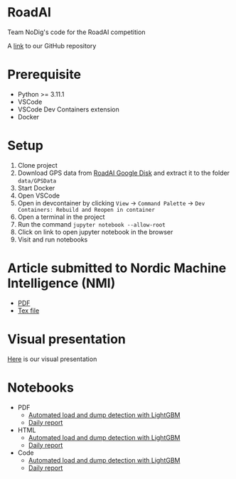 # RoadAI

Team NoDig's code for the RoadAI competition

A [link](https://github.com/LM239/RoadAI) to our GitHub repository

# Prerequisite
- Python >= 3.11.1
- VSCode
- VSCode Dev Containers extension
- Docker

# Setup

1) Clone project
1) Download GPS data from [RoadAI Google Disk](https://drive.google.com/drive/folders/1_NEoph7pBfK36pVU16cwOh8r6PpkBvwV) and extract it to the folder `data/GPSData`
2) Start Docker
3) Open VSCode
4) Open in devcontainer by clicking `View` -> `Command Palette` -> `Dev Containers: Rebuild and Reopen in container`
5) Open a terminal in the project
6) Run the command `jupyter notebook --allow-root`
7) Click on link to open jupyter notebook in the browser
8) Visit and run notebooks

# Article submitted to Nordic Machine Intelligence (NMI)

- [PDF](https://nrk.no)
- [Tex file](https://vg.no)

# Visual presentation

[Here](https://lm239.github.io/RoadAI/visual_presentation/) is our visual presentation
# Notebooks

- PDF
  - [Automated load and dump detection with LightGBM](https://lm239.github.io/RoadAI/load_dump_lightgbm_demo.pdf)
  - [Daily report](https://lm239.github.io/RoadAI/daily_report_demo.pdf)
- HTML
  - [Automated load and dump detection with LightGBM](https://lm239.github.io/RoadAI/load_dump_lightgbm_demo)
  - [Daily report](https://lm239.github.io/RoadAI/daily_report_demo)
- Code
  - [Automated load and dump detection with LightGBM](https://github.com/LM239/RoadAI/blob/main/load_dump_lightgbm_demo.ipynb)
  - [Daily report](https://github.com/LM239/RoadAI/blob/main/daily_report_demo.ipynb)

